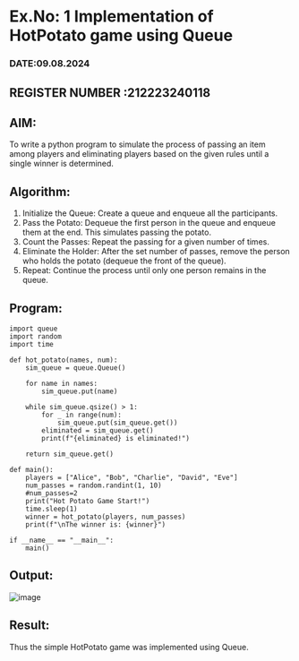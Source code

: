 # Ex.No: 1  Implementation of HotPotato game using Queue 
### DATE:09.08.2024                                                                    
## REGISTER NUMBER :212223240118
## AIM: 
To write a python program to simulate the process of passing an item among players and eliminating players based on the given rules until a single winner is determined.
## Algorithm:
1. Initialize the Queue: Create a queue and enqueue all the participants.
2. Pass the Potato: Dequeue the first person in the queue and enqueue them at the end. This simulates passing the potato.
3. Count the Passes: Repeat the passing for a given number of times.
4. Eliminate the Holder: After the set number of passes, remove the person who holds the potato (dequeue the front of the queue).
5. Repeat: Continue the process until only one person remains in the queue.
## Program:
```
import queue
import random
import time

def hot_potato(names, num):
    sim_queue = queue.Queue()

    for name in names:
        sim_queue.put(name)

    while sim_queue.qsize() > 1:
        for _ in range(num):
            sim_queue.put(sim_queue.get())
        eliminated = sim_queue.get()
        print(f"{eliminated} is eliminated!")

    return sim_queue.get()

def main():
    players = ["Alice", "Bob", "Charlie", "David", "Eve"]
    num_passes = random.randint(1, 10)
    #num_passes=2
    print("Hot Potato Game Start!")
    time.sleep(1)
    winner = hot_potato(players, num_passes)
    print(f"\nThe winner is: {winner}")

if __name__ == "__main__":
    main()
```

## Output:
![image](https://github.com/user-attachments/assets/13c212e6-00fd-48ba-b04e-9838b6904b9a)

## Result:
Thus the simple HotPotato game was implemented using Queue.


